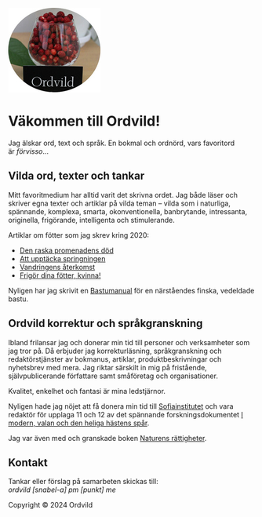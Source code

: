 ![ordvildlogo](Smultron_round.jpg "Ordvild")
 
# Väkommen till Ordvild!

Jag älskar ord, text och språk. En bokmal och ordnörd, vars favoritord är *förvisso*…

## Vilda ord, texter och tankar

Mitt favoritmedium har alltid varit det skrivna ordet. Jag både läser och skriver egna texter och artiklar på vilda teman – vilda som i naturliga, spännande, komplexa, smarta, okonventionella, banbrytande, intressanta, originella, frigörande, intelligenta och stimulerande.

Artiklar om fötter som jag skrev kring 2020:

- [Den raska promenadens död](http://ordvild.se/den-raska-promenadens-dod)
- [Att upptäcka springningen](http://ordvild.se/att-upptacka-springningen)
- [Vandringens återkomst](http://ordvild.se/vandringens-aterkomst)
- [Frigör dina fötter, kvinna!](http://ordvild.se/frigor-dina-fotter-kvinna)

Nyligen har jag skrivit en [Bastumanual](http://ordvild.se/bastumanual) för en närståendes finska, vedeldade bastu.

## Ordvild korrektur och språkgranskning

Ibland frilansar jag och donerar min tid till personer och verksamheter som jag tror på. Då erbjuder jag korrekturläsning, språkgranskning och redaktörstjänster av bokmanus, artiklar, produktbeskrivningar och nyhetsbrev med mera. Jag riktar särskilt in mig på fristående, självpublicerande författare samt småföretag och organisationer.

Kvalitet, enkelhet och fantasi är mina ledstjärnor.

Nyligen hade jag nöjet att få donera min tid till [Sofiainstitutet](https://sofiainstitutet.se/) och vara redaktör för upplaga 11 och 12 av det spännande forskningsdokumentet [I modern, valan och den heliga hästens spår](https://sofiainstitutet.se/wp-content/uploads/2025/06/I-modern-valan-och-den-heliga-hastens-spar-Agneta-Nyholm-Sofiainstitutet-20250611-komp-1.pdf).

Jag var även med och granskade boken [Naturens rättigheter](https://naturensrattigheter.se/2020/03/24/boken-naturens-rattigheter-att-skapa-fred-med-jorden/).

## Kontakt

Tankar eller förslag på samarbeten skickas till:<br>*ordvild [snabel-a] pm [punkt] me*

Copyright © 2024 Ordvild
